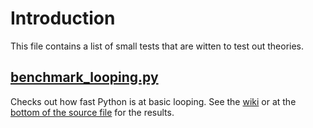 # Introduction

This file contains a list of small tests that are witten to test out theories.

## [benchmark_looping.py](https://github.com/jfboismenu/pynes/blob/master/dev/benchmark_looping.py)
Checks out how fast Python is at basic looping. See the [wiki](https://github.com/jfboismenu/pynes/wiki/Simple-Python-Benchmarking) or at the [bottom of the source file](https://github.com/jfboismenu/pynes/blob/master/dev/benchmark_looping.py#L59-L72) for the results.
